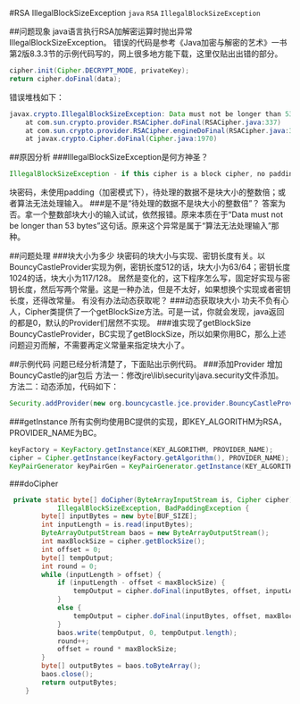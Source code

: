 #RSA IllegalBlockSizeException
`java` `RSA` `IllegalBlockSizeException`

##问题现象
java语言执行RSA加解密运算时抛出异常IllegalBlockSizeException。
错误的代码是参考《Java加密与解密的艺术》一书第2版8.3.3节的示例代码写的，网上很多地方能下载，这里仅贴出出错的部分。
```java
cipher.init(Cipher.DECRYPT_MODE, privateKey);
return cipher.doFinal(data);
```
错误堆栈如下：
```java
javax.crypto.IllegalBlockSizeException: Data must not be longer than 53 bytes
	at com.sun.crypto.provider.RSACipher.doFinal(RSACipher.java:337)
	at com.sun.crypto.provider.RSACipher.engineDoFinal(RSACipher.java:382)
	at javax.crypto.Cipher.doFinal(Cipher.java:1970)
```

##原因分析
###IllegalBlockSizeException是何方神圣？
```java
IllegalBlockSizeException - if this cipher is a block cipher, no padding has been requested (only in encryption mode), and the total input length of the data processed by this cipher is not a multiple of block size; or if this encryption algorithm is unable to process the input data provided. 
```
块密码，未使用padding（加密模式下），待处理的数据不是块大小的整数倍；或者算法无法处理输入。
###是不是“待处理的数据不是块大小的整数倍”？
答案为否。拿一个整数部块大小的输入试试，依然报错。原来本质在于“Data must not be longer than 53 bytes”这句话。原来这个异常是属于“算法无法处理输入”那种。

##问题处理
###块大小为多少
块密码的块大小与实现、密钥长度有关。以BouncyCastleProvider实现为例，密钥长度512的话，块大小为63/64；密钥长度1024的话，块大小为117/128。
居然是变化的，这下程序怎么写，固定好实现与密钥长度，然后写两个常量。这是一种办法，但是不太好，如果想换个实现或者密钥长度，还得改常量。
有没有办法动态获取呢？
###动态获取块大小
功夫不负有心人，Cipher类提供了一个getBlockSize方法。可是一试，你就会发现，java返回的都是0，默认的Provider们居然不实现。
###谁实现了getBlockSize
BouncyCastleProvider，BC实现了getBlockSize，所以如果你用BC，那么上述问题迎刃而解，不需要再定义常量来指定块大小了。

##示例代码
问题已经分析清楚了，下面贴出示例代码。
###添加Provider
增加BouncyCastle的jar包后
方法一：修改jre\lib\security\java.security文件添加。<br>
方法二：动态添加，代码如下：
```java
Security.addProvider(new org.bouncycastle.jce.provider.BouncyCastleProvider());
```
###getInstance
所有实例均使用BC提供的实现，即KEY_ALGORITHM为RSA，PROVIDER_NAME为BC。
```java
keyFactory = KeyFactory.getInstance(KEY_ALGORITHM, PROVIDER_NAME);
cipher = Cipher.getInstance(keyFactory.getAlgorithm(), PROVIDER_NAME);
KeyPairGenerator keyPairGen = KeyPairGenerator.getInstance(KEY_ALGORITHM, PROVIDER_NAME);
```
###doCipher
```java
 private static byte[] doCipher(ByteArrayInputStream is, Cipher cipher) throws IOException,
            IllegalBlockSizeException, BadPaddingException {
        byte[] inputBytes = new byte[BUF_SIZE];
        int inputLength = is.read(inputBytes);
        ByteArrayOutputStream baos = new ByteArrayOutputStream();
        int maxBlockSize = cipher.getBlockSize();
        int offset = 0;
        byte[] tempOutput;
        int round = 0;
        while (inputLength > offset) {
            if (inputLength - offset < maxBlockSize) {
                tempOutput = cipher.doFinal(inputBytes, offset, inputLength - offset);
            }
            else {
                tempOutput = cipher.doFinal(inputBytes, offset, maxBlockSize);
            }
            baos.write(tempOutput, 0, tempOutput.length);
            round++;
            offset = round * maxBlockSize;
        }
        byte[] outputBytes = baos.toByteArray();
        baos.close();
        return outputBytes;
    }
```

